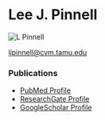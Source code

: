 # Lee J. Pinnell

![L Pinnell](https://i1.rgstatic.net/ii/profile.image/11431281090785422-1666182699030_Q512/Lee-Pinnell.jpg)


ljpinnell@cvm.tamu.edu


### Publications
* [PubMed Profile](https://pubmed.ncbi.nlm.nih.gov/?term=Pinnell+LJ&cauthor_id=31231339)
* [ResearchGate Profile](https://www.researchgate.net/profile/Lee-Pinnell)
* [GoogleScholar Profile](https://scholar.google.ca/citations?user=A5k5M-sAAAAJ&hl=en)
